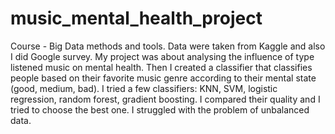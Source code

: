 # music_mental_health_project
Course - Big Data methods and tools.
Data were taken from Kaggle and also I did Google survey.
My project was about analysing the influence of type listened music on mental health. 
Then I created a classifier that classifies people based on their favorite music genre according to their mental state (good, medium, bad).
I tried a few classifiers: KNN, SVM, logistic regression, random forest, gradient boosting.
I compared their quality and I tried to choose the best one.
I struggled with the problem of unbalanced data.
